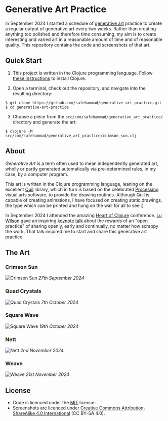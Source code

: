 # Generative Art Practice

In September 2024 I started a schedule of [generative art](https://en.wikipedia.org/wiki/Generative_art) practice to create a regular output of generative art every two weeks. Rather than creating anything too polished and therefore time consuming, my aim is to create interesting and varied art in a reasonable amount of time and of reasonable quality. This repository contains the code and screenshots of that art.

## Quick Start

1. This project is written in the Clojure programming language. Follow [these instructions](https://clojure.org/guides/install_clojure) to install Clojure.

2. Open a terminal, check out the repository, and navigate into the resulting directory:

```
$ git clone https://github.com/safehammad/generative-art-practice.git
$ cd generative-art-practice
```

3. Choose a piece from the `src/com/safehammad/generative_art_practice/` directory and generate the art:

```
$ clojure -M src/com/safehammad/generative_art_practice/crimson_sun.clj
```

## About

*Generative Art* is a term often used to mean independently generated art, wholly or partly generated automatically via pre-determined rules, in my case, by a computer program.

This art is written in the Clojure programming language, leaning on the excellent [Quil](https://github.com/quil/quil) library, which in turn is based on the celebrated [Processing](https://processing.org/) visual arts software, to provide the drawing routines. Although Quil is capable of creating animations, I have focused on creating static drawings, the type which can be printed and hung on the wall for all to see :)

In September 2024 I attended the amazing [Heart of Clojure](https://2024.heartofclojure.eu/) conference. [Lu Wilson](https://www.todepond.com/) gave an inspiring [keynote talk](https://2024.heartofclojure.eu/talks/what-it-means-to-be-open/) about the rewards of an "open practice" of sharing openly, early and continually, no matter how scrappy the work. That talk inspired me to start and share this generative art practice.

## The Art

### Crimson Sun

![Crimson Sun](https://raw.githubusercontent.com/safehammad/generative-art-practice/main/images/crimson-sun.png)
*27th September 2024*

### Quad Crystals

![Quad Crystals](https://raw.githubusercontent.com/safehammad/generative-art-practice/main/images/quad-crystals.png)
*7th October 2024*

### Square Wave

![Square Wave](https://raw.githubusercontent.com/safehammad/generative-art-practice/main/images/square-wave.png)
*19th October 2024*

### Nett

![Nett](https://raw.githubusercontent.com/safehammad/generative-art-practice/main/images/nett.png)
*2nd November 2024*

### Weave

![Weave](https://raw.githubusercontent.com/safehammad/generative-art-practice/main/images/weave.png)
*21st November 2024*

## License

* Code is licenced under the [MIT](https://choosealicense.com/licenses/mit/) licence.
* Screenshots are licenced under [Creative Commons Attribution-ShareAlike 4.0 International](https://creativecommons.org/licenses/by-sa/4.0/) (CC BY-SA 4.0).
